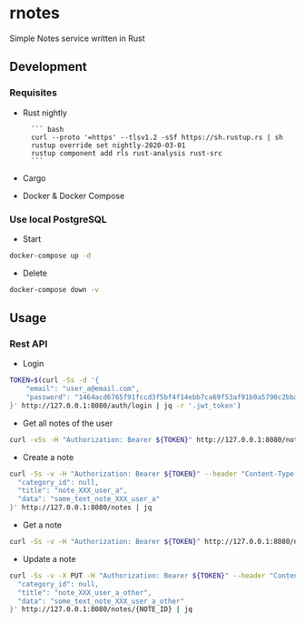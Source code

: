 # rnotes

Simple Notes service written in Rust

## Development

### Requisites

- Rust nightly

        ``` bash
        curl --proto '=https' --tlsv1.2 -sSf https://sh.rustup.rs | sh
        rustup override set nightly-2020-03-01
        rustup component add rls rust-analysis rust-src
        ```

- Cargo
- Docker & Docker Compose

### Use local PostgreSQL

- Start

``` bash
docker-compose up -d
```

- Delete

``` bash
docker-compose down -v
```

## Usage

### Rest API

- Login

``` bash
TOKEN=$(curl -Ss -d '{
    "email": "user_a@email.com",
    "password": "1464acd6765f91fccd3f5bf4f14ebb7ca69f53af91b0a5790c2bba9d8819417b"
}' http://127.0.0.1:8080/auth/login | jq -r '.jwt_token')
```

- Get all notes of the user

``` bash
curl -vSs -H "Authorization: Bearer ${TOKEN}" http://127.0.0.1:8080/notes
```

- Create a note

``` bash
curl -Ss -v -H "Authorization: Bearer ${TOKEN}" --header "Content-Type: application/json" -d '{
  "category_id": null,
  "title": "note_XXX_user_a",
  "data": "some_text_note_XXX_user_a"
}' http://127.0.0.1:8080/notes | jq
```

- Get a note

``` bash
curl -Ss -v -H "Authorization: Bearer ${TOKEN}" http://127.0.0.1:8080/notes/{NOTE_ID} | jq
```

- Update a note

``` bash
curl -Ss -v -X PUT -H "Authorization: Bearer ${TOKEN}" --header "Content-Type: application/json" -d '{
  "category_id": null,
  "title": "note_XXX_user_a_other",
  "data": "some_text_note_XXX_user_a_other"
}' http://127.0.0.1:8080/notes/{NOTE_ID} | jq
```
